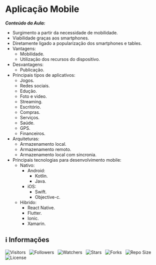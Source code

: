 <!-- Título -->
# Aplicação Mobile

***Conteúdo da Aula:***

* Surgimento a partir da necessidade de mobilidade.
* Viabilidade graças aos smartphones.
* Diretamente ligado a popularização dos smartphones e tables.
* Vantagens:
  * Mobilidade.
  * Utilização dos recursos do dispositivo.
* Desvantagens:
  * Publicação.
* Principais tipos de aplicativos:
  * Jogos.
  * Redes sociais.
  * Edução.
  * Foto e video.
  * Streaming.
  * Escritório.
  * Compras.
  * Serviços.
  * Saúde.
  * GPS.
  * Financeiros.
* Arquiteturas:
  * Armazenamento local.
  * Armazenamento remoto.
  * Armazenamento local com sincronia.
* Principais tecnologias para desenvolvimento mobile:
  * Nativo:
    * Android:
      * Kotlin.
      * Java.
    * iOS:
      * Swift.
      * Objective-c.
  * Hibrido:
    * React Native.
    * Flutter.
    * Ionic.
    * Xamarin.

<!-- Informações -->
## &#8505; Informações

![Visitors](https://api.visitorbadge.io/api/visitors?path=Devsgeeknerd%2Fcla-apl-mob-apl-mob-apl-arq-fun-bas&label=Visitantes&labelColor=%23700070&labelStyle=none&countColor=%23000fff&style=plastic&color=%23ffffff "Total de Visitantes")
&nbsp;
![Followers](https://img.shields.io/github/followers/Devsgeeknerd?style=p&label=Seguidores&labelColor=800080&color=000fff "Total de Seguidores")
&nbsp;
![Watchers](https://img.shields.io/github/watchers/Devsgeeknerd/cla-apl-mob-apl-mob-apl-arq-fun-bas?style=p&label=Observadores&labelColor=800080&color=000fff "Total de Observadores")
&nbsp;
![Stars](https://img.shields.io/github/stars/Devsgeeknerd/cla-apl-mob-apl-mob-apl-arq-fun-bas?style=p&label=Estrelas&labelColor=800080&color=000fff "Total de Estrelas")
&nbsp;
![Forks](https://img.shields.io/github/forks/Devsgeeknerd/cla-apl-mob-apl-mob-apl-arq-fun-bas?style=p&label=Bifurcações&labelColor=800080&color=000fff "Total de Bifurcações")
&nbsp;
![Repo Size](https://img.shields.io/github/repo-size/Devsgeeknerd/cla-apl-mob-apl-mob-apl-arq-fun-bas?style=p&label=Tamanho&labelColor=800080&color=000fff "Tamanho do Repositório")
&nbsp;
![License](https://img.shields.io/github/license/Devsgeeknerd/cla-apl-mob-apl-mob-apl-arq-fun-bas?style=p&label=Licença&labelColor=800080&color=000fff "Licença do Repositório")
